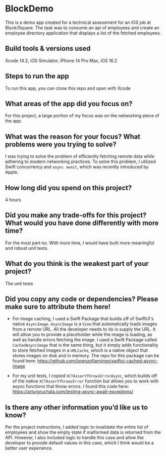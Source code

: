 # BlockDemo

This is a demo app created for a technical assessment for an iOS job at Block/Square. The task was to consume an api of employees and create an employee directory application that displays a list of the fetched employees. 


## Build tools & versions used
Xcode 14.2, iOS Simulator, iPhone 14 Pro Max, iOS 16.2

## Steps to run the app
To run this app, you can clone this repo and open with Xcode

## What areas of the app did you focus on?
For this project, a large portion of my focus was on the networking piece of the app.

## What was the reason for your focus? What problems were you trying to solve?
I was trying to solve the problem of efficiently fetching remote data while adhering to modern networking practices. To solve this problem,
I utilized Swift concurrency and `async await`, which was recently introduced by Apple.

## How long did you spend on this project?
4 hours

## Did you make any trade-offs for this project? What would you have done differently with more time?
For the most part no. With more time, I would have built more meaningful and robust unit tests.

## What do you think is the weakest part of your project?
The unit tests

## Did you copy any code or dependencies? Please make sure to attribute them here!
- For image caching, I used a Swift Package that builds off of SwiftUI's native `AsyncImage`. `AsyncImage` is a `View` that automatically loads
images from a remote URL. All the developer needs to do is supply the URL. It will allow you to provide a placeholder while the image is loading,
as well as handle errors fetching the image. I used a Swift Package called `CachedAsyncImage` that is the same thing, but it simply adds functionality 
to store fetched images in a `URLCache`, which is a native object that stores images on disk and in memory. The repo for this package can be found here: https://github.com/lorenzofiamingo/swiftui-cached-async-image

- For my unit tests, I copied `XCTAssertThrowsErrorAsync`, which builds off of the native `XCTAssertThrowsError` function but allows you to work 
with async functions that throw errors. I found this code here: https://arturgruchala.com/testing-async-await-exceptions/

## Is there any other information you’d like us to know?
Per the project instructions, I added logic to invalidate the entire list of employees and show the empty state if malformed data is returned 
from the API. However, I also included logic to handle this case and allow the developer to provide default values in this case, which I think would
be a better user experience.
